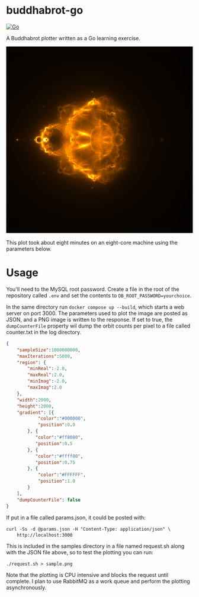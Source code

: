 # buddhabrot-go

[![Go](https://github.com/ebeeton/buddhabrot-go/actions/workflows/go.yml/badge.svg)](https://github.com/ebeeton/buddhabrot-go/actions/workflows/go.yml)

A Buddhabrot plotter written as a Go learning exercise.

![Buddhabrot image](/samples/sample.png)

This plot took about eight minutes on an eight-core machine using the parameters
below.

# Usage

You'll need to the MySQL root password. Create a file in the root of the
repository called `.env` and set the contents to `DB_ROOT_PASSWORD=yourchoice`.

In the same directory run `docker compose up --build`, which starts a web server
on port 3000. The parameters used to plot the image are posted as JSON, and a
PNG image is written to the response. If set to true, the `dumpCounterFile`
property wil dump the orbit counts per pixel to a file called counter.txt in
the log directory.

```json
{
    "sampleSize":1000000000,
    "maxIterations":5000,
    "region": {
        "minReal":-2.0,
        "maxReal":2.0,
        "minImag":-2.0,
        "maxImag":2.0
    },
    "width":2000,
    "height":2000,
    "gradient": [{
            "color":"#000000",
            "position":0.0
        }, {
           "color":"#ff8000",
           "position":0.5
        }, {
           "color":"#ffff00",
           "position":0.75
        }, {
            "color":"#FFFFFF",
            "position":1.0
        }
    ],
    "dumpCounterFile": false
}
```

If put in a file called params.json, it could be posted with:

```shell
curl -Ss -d @params.json -H "Content-Type: application/json" \
    http://localhost:3000
```

This is included in the samples directory in a file named request.sh along with
the JSON file above, so to test the plotting you can run:

```shell
./request.sh > sample.png
```

Note that the plotting is CPU intensive and blocks the request until complete. I
plan to use RabbitMQ as a work queue and perform the plotting asynchronously.
